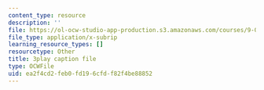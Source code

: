 ```yaml
---
content_type: resource
description: ''
file: https://ol-ocw-studio-app-production.s3.amazonaws.com/courses/9-00sc-introduction-to-psychology-fall-2011/ea2f4cd2feb0fd196cfdf82f4be88852_SBrCPDC21f4.srt
file_type: application/x-subrip
learning_resource_types: []
resourcetype: Other
title: 3play caption file
type: OCWFile
uid: ea2f4cd2-feb0-fd19-6cfd-f82f4be88852
---
```

